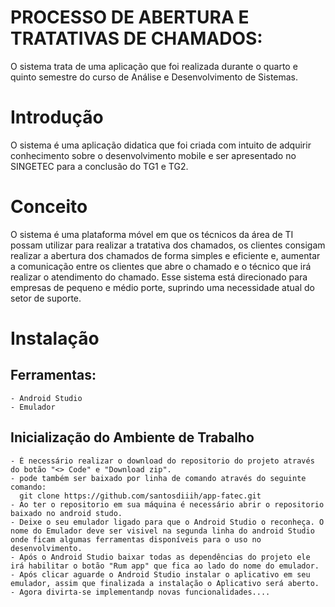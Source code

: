 # PROCESSO DE ABERTURA E TRATATIVAS DE CHAMADOS:
 O sistema trata de uma aplicação que foi realizada durante o quarto e quinto semestre do curso de Análise e Desenvolvimento de 
Sistemas. 

# Introdução
  O sistema é uma aplicação didatica que foi criada com intuito de adquirir conhecimento sobre o desenvolvimento mobile e ser apresentado no SINGETEC para a 
conclusão do TG1 e TG2.

# Conceito 
  O sistema é uma plataforma móvel em que os técnicos da área de TI possam utilizar para realizar a tratativa dos chamados, 
os clientes consigam realizar a abertura dos chamados de forma simples e eficiente e, aumentar a comunicação entre os clientes que abre o chamado e o 
técnico que irá realizar o atendimento do chamado. Esse sistema está direcionado para empresas de pequeno e médio porte,
suprindo uma necessidade atual do setor de suporte. 

# Instalação 
  ## Ferramentas: 
    - Android Studio
    - Emulador 
    
  ## Inicialização do Ambiente de Trabalho
    - É necessário realizar o download do repositorio do projeto através do botão "<> Code" e "Download zip".
    - pode também ser baixado por linha de comando através do seguinte comando: 
      git clone https://github.com/santosdiiih/app-fatec.git
    - Ao ter o repositorio em sua máquina é necessário abrir o repositorio baixado no android studo.
    - Deixe o seu emulador ligado para que o Android Studio o reconheça. O nome do Emulador deve ser visivel na segunda linha do android Studio onde ficam algumas ferramentas disponíveis para o uso no desenvolvimento. 
    - Após o Android Studio baixar todas as dependências do projeto ele irá habilitar o botão "Rum app" que fica ao lado do nome do emulador.
    - Após clicar aguarde o Android Studio instalar o aplicativo em seu emulador, assim que finalizada a instalação o Aplicativo será aberto.
    - Agora divirta-se implementandp novas funcionalidades....
